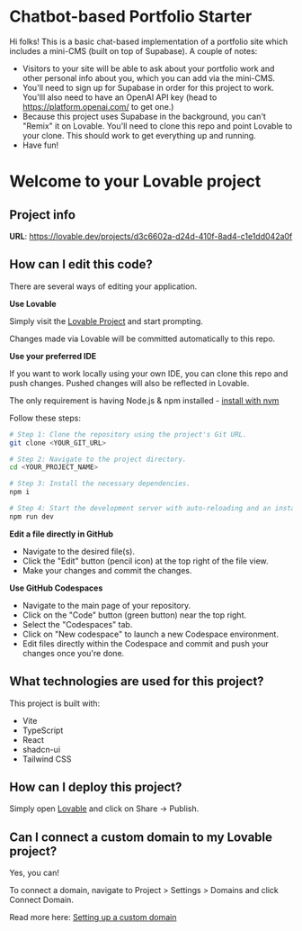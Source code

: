 # Chatbot-based Portfolio Starter

Hi folks! This is a basic chat-based implementation of a portfolio site which includes a mini-CMS (built on top of Supabase). A couple of notes:
- Visitors to your site will be able to ask about your portfolio work and other personal info about you, which you can add via the mini-CMS. 
- You'll need to sign up for Supabase in order for this project to work. You'lll also need to have an OpenAI API key (head to https://platform.openai.com/ to get one.)
- Because this project uses Supabase in the background, you can't "Remix" it on Lovable. You'll need to clone this repo and point Lovable to your clone. This should work to get everything up and running.
- Have fun!

# Welcome to your Lovable project

## Project info

**URL**: https://lovable.dev/projects/d3c6602a-d24d-410f-8ad4-c1e1dd042a0f

## How can I edit this code?

There are several ways of editing your application.

**Use Lovable**

Simply visit the [Lovable Project](https://lovable.dev/projects/d3c6602a-d24d-410f-8ad4-c1e1dd042a0f) and start prompting.

Changes made via Lovable will be committed automatically to this repo.

**Use your preferred IDE**

If you want to work locally using your own IDE, you can clone this repo and push changes. Pushed changes will also be reflected in Lovable.

The only requirement is having Node.js & npm installed - [install with nvm](https://github.com/nvm-sh/nvm#installing-and-updating)

Follow these steps:

```sh
# Step 1: Clone the repository using the project's Git URL.
git clone <YOUR_GIT_URL>

# Step 2: Navigate to the project directory.
cd <YOUR_PROJECT_NAME>

# Step 3: Install the necessary dependencies.
npm i

# Step 4: Start the development server with auto-reloading and an instant preview.
npm run dev
```

**Edit a file directly in GitHub**

- Navigate to the desired file(s).
- Click the "Edit" button (pencil icon) at the top right of the file view.
- Make your changes and commit the changes.

**Use GitHub Codespaces**

- Navigate to the main page of your repository.
- Click on the "Code" button (green button) near the top right.
- Select the "Codespaces" tab.
- Click on "New codespace" to launch a new Codespace environment.
- Edit files directly within the Codespace and commit and push your changes once you're done.

## What technologies are used for this project?

This project is built with:

- Vite
- TypeScript
- React
- shadcn-ui
- Tailwind CSS

## How can I deploy this project?

Simply open [Lovable](https://lovable.dev/projects/d3c6602a-d24d-410f-8ad4-c1e1dd042a0f) and click on Share -> Publish.

## Can I connect a custom domain to my Lovable project?

Yes, you can!

To connect a domain, navigate to Project > Settings > Domains and click Connect Domain.

Read more here: [Setting up a custom domain](https://docs.lovable.dev/tips-tricks/custom-domain#step-by-step-guide)
